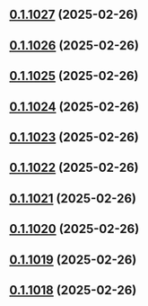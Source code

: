 ## [0.1.1027](https://github.com/binary-braids/terraform-oracle/compare/v0.1.1026...v0.1.1027) (2025-02-26)



## [0.1.1026](https://github.com/binary-braids/terraform-oracle/compare/v0.1.1025...v0.1.1026) (2025-02-26)



## [0.1.1025](https://github.com/binary-braids/terraform-oracle/compare/v0.1.1024...v0.1.1025) (2025-02-26)



## [0.1.1024](https://github.com/binary-braids/terraform-oracle/compare/v0.1.1023...v0.1.1024) (2025-02-26)



## [0.1.1023](https://github.com/binary-braids/terraform-oracle/compare/v0.1.1022...v0.1.1023) (2025-02-26)



## [0.1.1022](https://github.com/binary-braids/terraform-oracle/compare/v0.1.1021...v0.1.1022) (2025-02-26)



## [0.1.1021](https://github.com/binary-braids/terraform-oracle/compare/v0.1.1020...v0.1.1021) (2025-02-26)



## [0.1.1020](https://github.com/binary-braids/terraform-oracle/compare/v0.1.1019...v0.1.1020) (2025-02-26)



## [0.1.1019](https://github.com/binary-braids/terraform-oracle/compare/v0.1.1018...v0.1.1019) (2025-02-26)



## [0.1.1018](https://github.com/binary-braids/terraform-oracle/compare/v0.1.1017...v0.1.1018) (2025-02-26)



